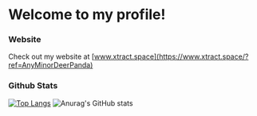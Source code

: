 # Welcome to my profile!
### Website
Check out my website at [www.xtract.space](https://www.xtract.space/?ref=AnyMinorDeerPanda)
### Github Stats
[![Top Langs](https://github-readme-stats.vercel.app/api/top-langs/?username=AnyMinorDeerPanda&layout=compact&show_icons=true&bg_color=45,E16248,A7539E&text_color=FFFFFF&title_color=FFFFFF&icon_color=FFFFFF&)](https://github.com/anuraghazra/github-readme-stats)
![Anurag's GitHub stats](https://github-readme-stats.vercel.app/api?username=AnyMinorDeerPanda&show_icons=true&bg_color=45,E16248,A7539E&text_color=FFFFFF&title_color=FFFFFF&icon_color=FFFFFF&include_all_commits=true)



